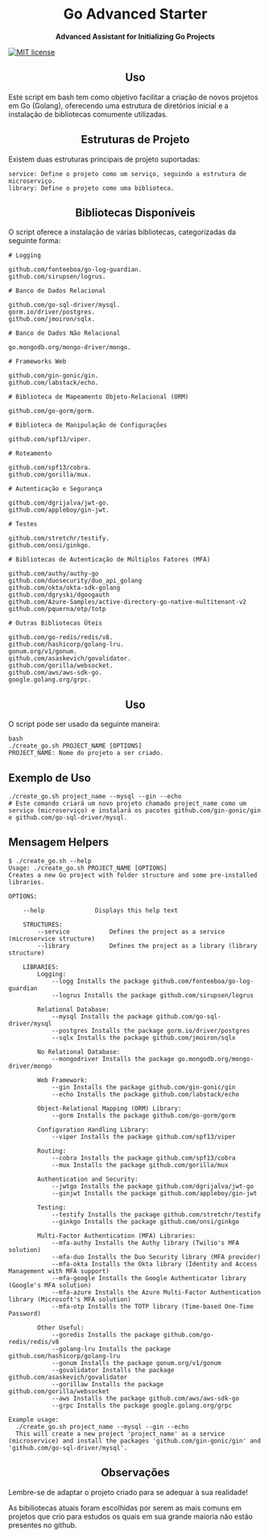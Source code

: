 <h1 align="center"> Go Advanced Starter </h1>

<p align="center"> <strong>Advanced Assistant for Initializing Go Projects</strong> </p>

[![MIT license](https://img.shields.io/badge/license-MIT-brightgreen.svg)](https://opensource.org/licenses/MIT)


<h2 align="center"> <strong>Uso</strong> </h2>
Este script em bash tem como objetivo facilitar a criação de novos projetos em Go (Golang), oferecendo uma estrutura de diretórios inicial e a instalação de bibliotecas comumente utilizadas.

<h2 align="center"> <strong>Estruturas de Projeto</strong> </h2>

Existem duas estruturas principais de projeto suportadas:
```
service: Define o projeto como um serviço, seguindo a estrutura de microserviço.
library: Define o projeto como uma biblioteca.
```

<h2 align="center"> <strong>Bibliotecas Disponíveis</strong> </h2>

O script oferece a instalação de várias bibliotecas, categorizadas da seguinte forma:

```
# Logging

github.com/fonteeboa/go-log-guardian.
github.com/sirupsen/logrus.

# Banco de Dados Relacional

github.com/go-sql-driver/mysql.
gorm.io/driver/postgres.
github.com/jmoiron/sqlx.

# Banco de Dados Não Relacional

go.mongodb.org/mongo-driver/mongo.

# Frameworks Web

github.com/gin-gonic/gin.
github.com/labstack/echo.

# Biblioteca de Mapeamento Objeto-Relacional (ORM)

github.com/go-gorm/gorm.

# Biblioteca de Manipulação de Configurações

github.com/spf13/viper.

# Roteamento

github.com/spf13/cobra.
github.com/gorilla/mux.

# Autenticação e Segurança

github.com/dgrijalva/jwt-go.
github.com/appleboy/gin-jwt.

# Testes

github.com/stretchr/testify.
github.com/onsi/ginkgo.

# Bibliotecas de Autenticação de Múltiplos Fatores (MFA)

github.com/authy/authy-go
github.com/duosecurity/duo_api_golang
github.com/okta/okta-sdk-golang
github.com/dgryski/dgoogauth
github.com/Azure-Samples/active-directory-go-native-multitenant-v2
github.com/pquerna/otp/totp

# Outras Bibliotecas Úteis

github.com/go-redis/redis/v8.
github.com/hashicorp/golang-lru.
gonum.org/v1/gonum.
github.com/asaskevich/govalidator.
github.com/gorilla/websocket.
github.com/aws/aws-sdk-go.
google.golang.org/grpc.
```

<h2 align="center"> <strong>Uso</strong> </h2>

O script pode ser usado da seguinte maneira:

```
bash
./create_go.sh PROJECT_NAME [OPTIONS]
PROJECT_NAME: Nome do projeto a ser criado.
```

## Exemplo de Uso
```
./create_go.sh project_name --mysql --gin --echo
# Este comando criará um novo projeto chamado project_name como um serviço (microserviço) e instalará os pacotes github.com/gin-gonic/gin e github.com/go-sql-driver/mysql.
```

## Mensagem Helpers

```
$ ./create_go.sh --help
Usage: ./create_go.sh PROJECT_NAME [OPTIONS]
Creates a new Go project with folder structure and some pre-installed libraries.

OPTIONS:

    --help              Displays this help text

    STRUCTURES:
        --service           Defines the project as a service (microservice structure)
        --library           Defines the project as a library (library structure)

    LIBRARIES:
        Logging:
            --logg Installs the package github.com/fonteeboa/go-log-guardian
            --logrus Installs the package github.com/sirupsen/logrus

        Relational Database:
            --mysql Installs the package github.com/go-sql-driver/mysql
            --postgres Installs the package gorm.io/driver/postgres
            --sqlx Installs the package github.com/jmoiron/sqlx

        No Relational Database:
            --mongodriver Installs the package go.mongodb.org/mongo-driver/mongo

        Web Framework:
            --gin Installs the package github.com/gin-gonic/gin
            --echo Installs the package github.com/labstack/echo

        Object-Relational Mapping (ORM) Library:
            --gorm Installs the package github.com/go-gorm/gorm

        Configuration Handling Library:
            --viper Installs the package github.com/spf13/viper

        Routing:
            --cobra Installs the package github.com/spf13/cobra
            --mux Installs the package github.com/gorilla/mux

        Authentication and Security:
            --jwtgo Installs the package github.com/dgrijalva/jwt-go
            --ginjwt Installs the package github.com/appleboy/gin-jwt

        Testing:
            --testify Installs the package github.com/stretchr/testify
            --ginkgo Installs the package github.com/onsi/ginkgo

        Multi-Factor Authentication (MFA) Libraries:
            --mfa-authy Installs the Authy library (Twilio's MFA solution)
            --mfa-duo Installs the Duo Security library (MFA provider)
            --mfa-okta Installs the Okta library (Identity and Access Management with MFA support)
            --mfa-google Installs the Google Authenticator library (Google's MFA solution)
            --mfa-azure Installs the Azure Multi-Factor Authentication library (Microsoft's MFA solution)
            --mfa-otp Installs the TOTP library (Time-based One-Time Password)

        Other Useful:
            --goredis Installs the package github.com/go-redis/redis/v8
            --golang-lru Installs the package github.com/hashicorp/golang-lru
            --gonum Installs the package gonum.org/v1/gonum
            --govalidator Installs the package github.com/asaskevich/govalidator
            --gorillaw Installs the package github.com/gorilla/websocket
            --aws Installs the package github.com/aws/aws-sdk-go
            --grpc Installs the package google.golang.org/grpc

Example usage:
  ./create_go.sh project_name --mysql --gin --echo
  This will create a new project 'project_name' as a service (microservice) and install the packages 'github.com/gin-gonic/gin' and 'github.com/go-sql-driver/mysql'.
```

<h2 align="center"> <strong>Observações</strong> </h2>

Lembre-se de adaptar o projeto criado para se adequar à sua realidade!

As bibiliotecas atuais foram escolhidas por serem as mais comuns em projetos que crio para estudos os quais em sua grande maioria não estão presentes no github.
